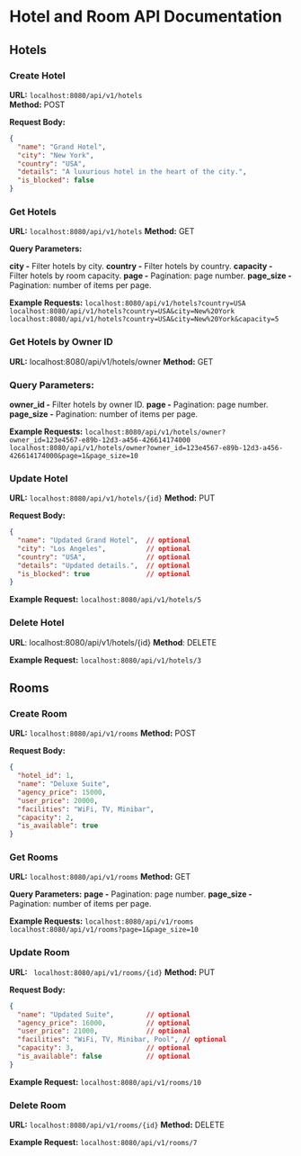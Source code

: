 # Hotel and Room API Documentation

## Hotels

### Create Hotel
**URL:** `localhost:8080/api/v1/hotels`  
**Method:** POST  

**Request Body:**
```json
{
  "name": "Grand Hotel",
  "city": "New York",
  "country": "USA",
  "details": "A luxurious hotel in the heart of the city.",
  "is_blocked": false
}
```
### Get Hotels
**URL:** `localhost:8080/api/v1/hotels`
**Method:** GET

**Query Parameters:**

**city -**   Filter hotels by city.
**country -**   Filter hotels by country.
**capacity -**   Filter hotels by room capacity.
**page -**   Pagination: page number.
**page_size -**   Pagination: number of items per page.

**Example Requests:**
`localhost:8080/api/v1/hotels?country=USA`
`localhost:8080/api/v1/hotels?country=USA&city=New%20York`
`localhost:8080/api/v1/hotels?country=USA&city=New%20York&capacity=5`
### Get Hotels by Owner ID
**URL:** localhost:8080/api/v1/hotels/owner
**Method:** GET

### Query Parameters:
**owner_id -** Filter hotels by owner ID.
**page -** Pagination: page number.
**page_size -** Pagination: number of items per page.

**Example Requests:**
`localhost:8080/api/v1/hotels/owner?owner_id=123e4567-e89b-12d3-a456-426614174000`
`localhost:8080/api/v1/hotels/owner?owner_id=123e4567-e89b-12d3-a456-426614174000&page=1&page_size=10`
### Update Hotel
**URL:** `localhost:8080/api/v1/hotels/{id}`
**Method:** PUT

**Request Body:**

```json
{
  "name": "Updated Grand Hotel",  // optional
  "city": "Los Angeles",          // optional
  "country": "USA",               // optional
  "details": "Updated details.",  // optional
  "is_blocked": true              // optional
}
```
**Example Request:**
`localhost:8080/api/v1/hotels/5`

### Delete Hotel
**URL**: localhost:8080/api/v1/hotels/{id}
**Method**: DELETE

**Example Request:**
`localhost:8080/api/v1/hotels/3`


## Rooms
### Create Room
**URL:** `localhost:8080/api/v1/rooms`
**Method:**  POST

**Request Body:**
```json
{
  "hotel_id": 1,
  "name": "Deluxe Suite",
  "agency_price": 15000,
  "user_price": 20000,
  "facilities": "WiFi, TV, Minibar",
  "capacity": 2,
  "is_available": true
}
```
### Get Rooms
**URL:**  `localhost:8080/api/v1/rooms`
**Method:** GET

**Query Parameters:**
**page -**  Pagination: page number.
**page_size -** Pagination: number of items per page.

**Example Requests:**
`localhost:8080/api/v1/rooms`
`localhost:8080/api/v1/rooms?page=1&page_size=10`

### Update Room
**URL:** ` localhost:8080/api/v1/rooms/{id}`
**Method:** PUT

**Request Body:**

```json
{
  "name": "Updated Suite",        // optional
  "agency_price": 16000,          // optional
  "user_price": 21000,            // optional
  "facilities": "WiFi, TV, Minibar, Pool", // optional
  "capacity": 3,                  // optional
  "is_available": false           // optional
}
```
**Example Request:**
`localhost:8080/api/v1/rooms/10`

### Delete Room
**URL:**  `localhost:8080/api/v1/rooms/{id}`
**Method:** DELETE

**Example Request:**
`localhost:8080/api/v1/rooms/7`